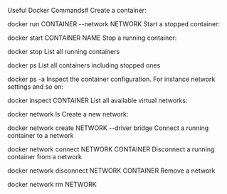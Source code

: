 Useful Docker Commands#
Create a container:

docker run CONTAINER --network NETWORK
Start a stopped container:

docker start CONTAINER NAME
Stop a running container:

docker stop
List all running containers

docker ps
List all containers including stopped ones

docker ps -a
Inspect the container configuration. For instance network settings and so on:

docker inspect CONTAINER
List all available virtual networks:

docker network ls
Create a new network:

docker network create NETWORK --driver bridge
Connect a running container to a network

docker network connect NETWORK CONTAINER
Disconnect a running container from a network

docker network disconnect NETWORK CONTAINER
Remove a network

docker network rm NETWORK
